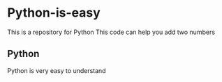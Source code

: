 # Python-is-easy
This is a repository for Python
This code can help you add two numbers

## Python
Python is very easy to understand

